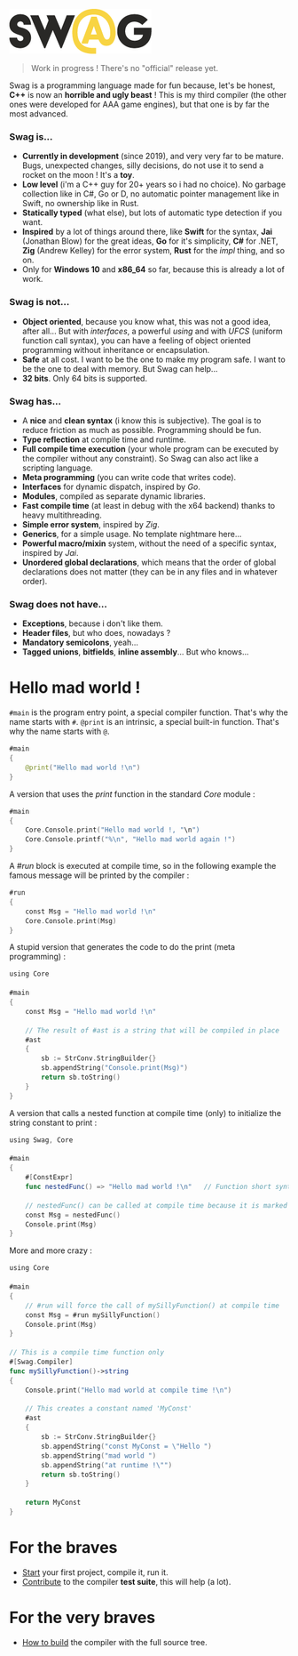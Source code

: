 ![Swag logo](docs/swag_logo.png)

> Work in progress ! There's no "official" release yet.

Swag is a programming language made for fun because, let's be honest, **C++** is now an **horrible and ugly beast** ! This is my third compiler (the other ones were developed for AAA game engines), but that one is by far the most advanced.

### Swag is...
* **Currently in development** (since 2019), and very very far to be mature. Bugs, unexpected changes, silly decisions, do not use it to send a rocket on the moon ! It's a **toy**.
* **Low level** (i'm a C++ guy for 20+ years so i had no choice). No garbage collection like in C#, Go or D, no automatic pointer management like in Swift, no ownership like in Rust.
* **Statically typed** (what else), but lots of automatic type detection if you want.
* **Inspired** by a lot of things around there, like **Swift** for the syntax, **Jai** (Jonathan Blow) for the great ideas, **Go** for it's simplicity, **C#** for .NET, **Zig** (Andrew Kelley) for the error system, **Rust** for the *impl* thing, and so on.
* Only for **Windows 10** and **x86_64** so far, because this is already a lot of work.

### Swag is not...
* **Object oriented**, because you know what, this was not a good idea, after all... But with *interfaces*, a powerful *using* and with *UFCS* (uniform function call syntax), you can have a feeling of object oriented programming without inheritance or encapsulation.
* **Safe** at all cost. I want to be the one to make my program safe. I want to be the one to deal with memory. But Swag can help...
* **32 bits**. Only 64 bits is supported.

### Swag has...
* A **nice** and **clean syntax** (i know this is subjective). The goal is to reduce friction as much as possible. Programming should be fun.
* **Type reflection** at compile time and runtime.
* **Full compile time execution** (your whole program can be executed by the compiler without any constraint). So Swag can also act like a scripting language.
* **Meta programming** (you can write code that writes code).
* **Interfaces** for dynamic dispatch, inspired by *Go*.
* **Modules**, compiled as separate dynamic libraries.
* **Fast compile time** (at least in debug with the x64 backend) thanks to heavy multithreading.
* **Simple error system**, inspired by *Zig*.
* **Generics**, for a simple usage. No template nightmare here...
* **Powerful macro/mixin** system, without the need of a specific syntax, inspired by *Jai*.
* **Unordered global declarations**, which means that the order of global declarations does not matter (they can be in any files and in whatever order).

### Swag does not have...
* **Exceptions**, because i don't like them.
* **Header files**, but who does, nowadays ?
* **Mandatory semicolons**, yeah...
* **Tagged unions**, **bitfields**, **inline assembly**... But who knows...

# Hello mad world !

`#main` is the program entry point, a special compiler function. That's why the name starts with `#`.
`@print` is an intrinsic, a special built-in function. That's why the name starts with `@`.

``` swift
#main
{
    @print("Hello mad world !\n")
}
```
A version that uses the *print* function in the standard *Core* module :

``` swift
#main
{
    Core.Console.print("Hello mad world !, "\n")
    Core.Console.printf("%\n", "Hello mad world again !")
}
```
A *#run* block is executed at compile time, so in the following example the famous message will be printed by the compiler :

``` swift
#run
{
    const Msg = "Hello mad world !\n"
    Core.Console.print(Msg)
}
```
A stupid version that generates the code to do the print (meta programming) :

``` swift
using Core

#main
{
    const Msg = "Hello mad world !\n"

    // The result of #ast is a string that will be compiled in place
    #ast
    {
        sb := StrConv.StringBuilder{}
        sb.appendString("Console.print(Msg)")
        return sb.toString()
    }
}
```

A version that calls a nested function at compile time (only) to initialize the string constant to print :

``` swift
using Swag, Core

#main
{
    #[ConstExpr]
    func nestedFunc() => "Hello mad world !\n"   // Function short syntax

    // nestedFunc() can be called at compile time because it is marked with 'Swag.ConstExpr'
    const Msg = nestedFunc()
    Console.print(Msg)
}
```

More and more crazy :

``` swift
using Core

#main
{
    // #run will force the call of mySillyFunction() at compile time
    const Msg = #run mySillyFunction()
    Console.print(Msg)
}

// This is a compile time function only
#[Swag.Compiler]
func mySillyFunction()->string
{
    Console.print("Hello mad world at compile time !\n")

    // This creates a constant named 'MyConst'
    #ast
    {
        sb := StrConv.StringBuilder{}
        sb.appendString("const MyConst = \"Hello ")
        sb.appendString("mad world ")
        sb.appendString("at runtime !\"")
        return sb.toString()
    }

    return MyConst
}
```

# For the braves

* [Start](docs/getting_started.md) your first project, compile it, run it.
* [Contribute](docs/contribute_tests.md) to the compiler **test suite**, this will help (a lot).

# For the very braves

* [How to build](docs/how_to_build_swag.md) the compiler with the full source tree.

